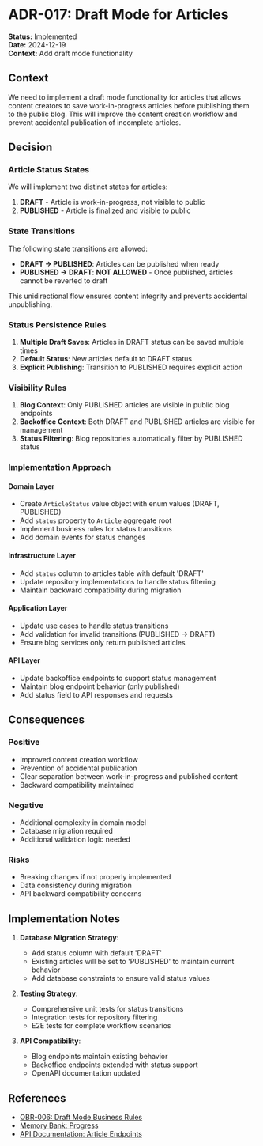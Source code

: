 # ADR-017: Draft Mode for Articles

**Status:** Implemented  
**Date:** 2024-12-19  
**Context:** Add draft mode functionality

## Context

We need to implement a draft mode functionality for articles that allows content creators to save work-in-progress articles before publishing them to the public blog. This will improve the content creation workflow and prevent accidental publication of incomplete articles.

## Decision

### Article Status States

We will implement two distinct states for articles:

1. **DRAFT** - Article is work-in-progress, not visible to public
2. **PUBLISHED** - Article is finalized and visible to public

### State Transitions

The following state transitions are allowed:

- **DRAFT → PUBLISHED**: Articles can be published when ready
- **PUBLISHED → DRAFT**: **NOT ALLOWED** - Once published, articles cannot be reverted to draft

This unidirectional flow ensures content integrity and prevents accidental unpublishing.

### Status Persistence Rules

1. **Multiple Draft Saves**: Articles in DRAFT status can be saved multiple times
2. **Default Status**: New articles default to DRAFT status
3. **Explicit Publishing**: Transition to PUBLISHED requires explicit action

### Visibility Rules

1. **Blog Context**: Only PUBLISHED articles are visible in public blog endpoints
2. **Backoffice Context**: Both DRAFT and PUBLISHED articles are visible for management
3. **Status Filtering**: Blog repositories automatically filter by PUBLISHED status

### Implementation Approach

#### Domain Layer

- Create `ArticleStatus` value object with enum values (DRAFT, PUBLISHED)
- Add `status` property to `Article` aggregate root
- Implement business rules for status transitions
- Add domain events for status changes

#### Infrastructure Layer

- Add `status` column to articles table with default 'DRAFT'
- Update repository implementations to handle status filtering
- Maintain backward compatibility during migration

#### Application Layer

- Update use cases to handle status transitions
- Add validation for invalid transitions (PUBLISHED → DRAFT)
- Ensure blog services only return published articles

#### API Layer

- Update backoffice endpoints to support status management
- Maintain blog endpoint behavior (only published)
- Add status field to API responses and requests

## Consequences

### Positive

- Improved content creation workflow
- Prevention of accidental publication
- Clear separation between work-in-progress and published content
- Backward compatibility maintained

### Negative

- Additional complexity in domain model
- Database migration required
- Additional validation logic needed

### Risks

- Breaking changes if not properly implemented
- Data consistency during migration
- API backward compatibility concerns

## Implementation Notes

1. **Database Migration Strategy**:

   - Add status column with default 'DRAFT'
   - Existing articles will be set to 'PUBLISHED' to maintain current behavior
   - Add database constraints to ensure valid status values

2. **Testing Strategy**:

   - Comprehensive unit tests for status transitions
   - Integration tests for repository filtering
   - E2E tests for complete workflow scenarios

3. **API Compatibility**:
   - Blog endpoints maintain existing behavior
   - Backoffice endpoints extended with status support
   - OpenAPI documentation updated

## References

- [OBR-006: Draft Mode Business Rules](../obr/006-draft-mode-rules.md)
- [Memory Bank: Progress](../memory-bank/progress.md)
- [API Documentation: Article Endpoints](../api/examples.md)
